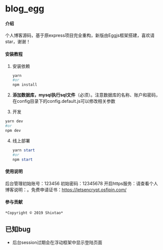 # blog_egg

#### 介绍
个人博客源码，基于原express项目完全重构，新版由Eggjs框架搭建，喜欢请star，谢谢！

#### 安装教程

1. 安装依赖

   ```powershell
   yarn
   #or
   npm install
   ```

   

2. **添加数据库，mysql执行sql文件**（必须）。注意数据库的名称、账户和密码，在config目录下的config.default.js可以修改相关参数

3.  开发

   ```powershell
   yarn dev
   #or
   npm dev
   ```


4. 线上部署

   ```powershell
   yarn start
   #or
   npm start
   ```

   

#### 使用说明

  后台管理初始账号：123456  初始密码：12345678
  开启https服务：请查看个人博客说明：。免费申请证书：https://letsencrypt.osfipin.com/

#### 参与贡献

    *Copyright © 2019 Shixtao*

## 已知bug
+   后台session过期会在浮动框架中显示登陆页面 



